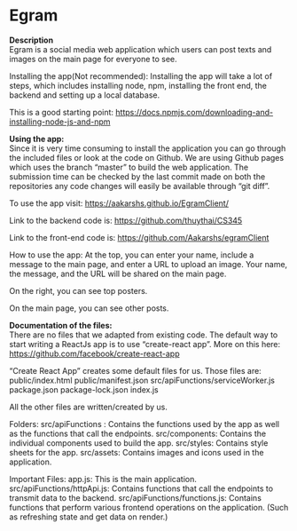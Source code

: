 # Egram

**Description**  
Egram is a social media web application which users can post texts and images on the main page for everyone to see. 

Installing the app(Not recommended):
Installing the app will take a lot of steps, which includes installing node, npm, installing the front end, the backend and setting up a local database.

This is a good starting point:
https://docs.npmjs.com/downloading-and-installing-node-js-and-npm

**Using the app:**  
Since it is very time consuming to install the application you can go through the included files or look at the code on Github. We are using Github pages which uses the branch “master” to build the web application. The submission time can be checked by the last commit made on both the repositories any code changes will easily be available through “git diff”.

To use the app visit:
https://aakarshs.github.io/EgramClient/

Link to the backend code is:
https://github.com/thuythai/CS345

Link to the front-end code is:
https://github.com/Aakarshs/egramClient

How to use the app:
At the top, you can enter your name, include a message to the main page, and enter a URL to upload an image. Your name, the message, and the URL will be shared on the main page.

On the right, you can see top posters.

On the main page, you can see other posts.

**Documentation of the files:**  
There are no files that we adapted from existing code.
The default way to start writing a ReactJs app is to use “create-react app”. More on this here:
https://github.com/facebook/create-react-app

“Create React App” creates some default files for us. Those files are:
public/index.html
public/manifest.json
src/apiFunctions/serviceWorker.js
package.json
package-lock.json
index.js

All the other files are written/created by us.

Folders:
src/apiFunctions : Contains the functions used by the app as well as the functions that call the endpoints.
src/components: Contains the individual components used to build the app.
src/styles: Contains style sheets for the app. 
src/assets: Contains images and icons used in the application.

Important Files:
app.js: This is the main application.
src/apiFunctions/httpApi.js: Contains functions that call the endpoints to transmit data to the backend.
src/apiFunctions/functions.js: Contains functions that perform various frontend operations on the application. (Such as refreshing state and get data on render.)


